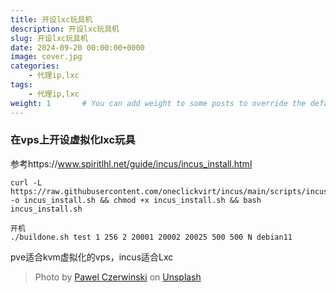 ```yaml
---
title: 开设lxc玩具机
description: 开设lxc玩具机
slug: 开设lxc玩具机
date: 2024-09-20 00:00:00+0000
image: cover.jpg
categories:
    - 代理ip,lxc
tags:
    - 代理ip,lxc
weight: 1       # You can add weight to some posts to override the default sorting (date descending)
---
```


### 在vps上开设虚拟化lxc玩具

参考https://www.spiritlhl.net/guide/incus/incus_install.html
```
curl -L https://raw.githubusercontent.com/oneclickvirt/incus/main/scripts/incus_install.sh -o incus_install.sh && chmod +x incus_install.sh && bash incus_install.sh

开机
./buildone.sh test 1 256 2 20001 20002 20025 500 500 N debian11
```

pve适合kvm虚拟化的vps，incus适合Lxc


> Photo by [Pawel Czerwinski](https://unsplash.com/@pawel_czerwinski) on [Unsplash](https://unsplash.com/)